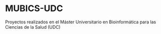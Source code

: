 # MUBICS-UDC
Proyectos realizados en el Máster Universitario en Bioinformática para las Ciencias de la Salud (UDC) 
